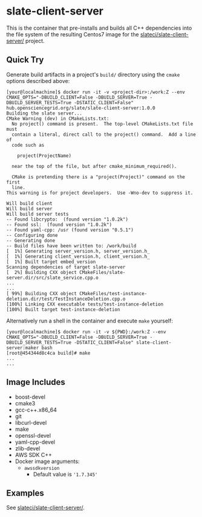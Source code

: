 # slate-client-server

This is the container that pre-installs and builds all C++ dependencies into the file system of the resulting Centos7 image for the [slateci/slate-client-server/](https://github.com/slateci/slate-client-server) project.

## Quick Try

Generate build artifacts in a project's `build/` directory using the `cmake` options described above:

```shell
[your@localmachine]$ docker run -it -v <project-dir>:/work:Z --env CMAKE_OPTS="-DBUILD_CLIENT=False -DBUILD_SERVER=True -DBUILD_SERVER_TESTS=True -DSTATIC_CLIENT=False" hub.opensciencegrid.org/slate/slate-client-server:1.0.0
Building the slate server...
CMake Warning (dev) in CMakeLists.txt:
  No project() command is present.  The top-level CMakeLists.txt file must
  contain a literal, direct call to the project() command.  Add a line of
  code such as

    project(ProjectName)

  near the top of the file, but after cmake_minimum_required().

  CMake is pretending there is a "project(Project)" command on the first
  line.
This warning is for project developers.  Use -Wno-dev to suppress it.

Will build client
Will build server
Will build server tests
-- Found libcrypto:  (found version "1.0.2k")
-- Found ssl:  (found version "1.0.2k")
-- Found yaml-cpp: /usr (found version "0.5.1")
-- Configuring done
-- Generating done
-- Build files have been written to: /work/build
[  1%] Generating server_version.h, server_version.h_
[  1%] Generating client_version.h, client_version.h_
[  1%] Built target embed_version
Scanning dependencies of target slate-server
[  2%] Building CXX object CMakeFiles/slate-server.dir/src/slate_service.cpp.o
...
...
[ 99%] Building CXX object CMakeFiles/test-instance-deletion.dir/test/TestInstanceDeletion.cpp.o
[100%] Linking CXX executable tests/test-instance-deletion
[100%] Built target test-instance-deletion
```

Alternatively run a shell in the container and execute `make` yourself:

```shell
[your@localmachine]$ docker run -it -v ${PWD}:/work:Z --env CMAKE_OPTS="-DBUILD_CLIENT=False -DBUILD_SERVER=True -DBUILD_SERVER_TESTS=True -DSTATIC_CLIENT=False" slate-client-server:maker bash
[root@454344d8c4ca build]# make
...
...
```
## Image Includes

* boost-devel
* cmake3
* gcc-c++.x86_64
* git
* libcurl-devel
* make
* openssl-devel
* yaml-cpp-devel
* zlib-devel
* AWS SDK C++
* Docker image arguments:
  * `awssdkversion`
    * Default value is `'1.7.345'`

## Examples

See [slateci/slate-client-server/](https://github.com/slateci/slate-client-server).